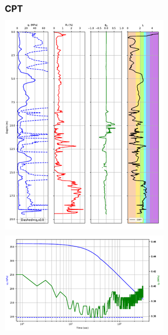 # CPT

![Alt text](example_CPT_trace.png "example_CPT_trace.png")

![Alt text](example_dissipation_test.png "example_dissipation_test.png")
